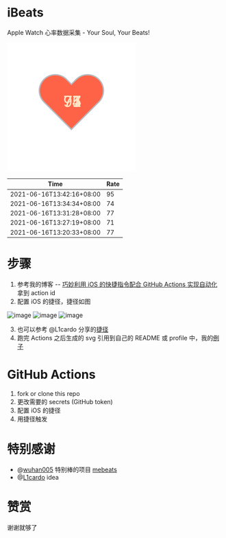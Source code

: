 # iBeats
Apple Watch 心率数据采集 - Your Soul, Your Beats!

![](./files/heart.svg)

<!--START_SECTION:my_heart_rate-->
| Time | Rate | 
 | ---- | ---- | 
| 2021-06-16T13:42:16+08:00 | 95 |
| 2021-06-16T13:34:34+08:00 | 74 |
| 2021-06-16T13:31:28+08:00 | 77 |
| 2021-06-16T13:27:19+08:00 | 71 |
| 2021-06-16T13:20:33+08:00 | 77 |

<!--END_SECTION:my_heart_rate-->

# 步骤
1. 参考我的博客 -- [巧妙利用 iOS 的快捷指令配合 GitHub Actions 实现自动化](https://github.com/yihong0618/gitblog/issues/198) 拿到 action id
2. 配置 iOS 的捷径，捷径如图

![image](https://user-images.githubusercontent.com/15976103/122154218-0db0b480-ce97-11eb-93bb-5aec07c558dc.png)
![image](https://user-images.githubusercontent.com/15976103/122154236-186b4980-ce97-11eb-8e4b-70551a0391ae.png)
![image](https://user-images.githubusercontent.com/15976103/122154268-2d47dd00-ce97-11eb-902e-3acf292265a9.png)

3. 也可以参考 @L1cardo 分享的[捷径](https://www.icloud.com/shortcuts/6ab6047b459c41ad822ad6b94b1c03d4)
4. 跑完 Actions 之后生成的 svg 引用到自己的 README 或 profile 中，我的[例子](https://github.com/yihong0618) 

# GitHub Actions

1. fork or clone this repo
2. 更改需要的 secrets (GitHub token)
3. 配置 iOS 的捷径
4. 用捷径触发

# 特别感谢
- @[wuhan005](https://github.com/wuhan005) 特别棒的项目 [mebeats](https://github.com/wuhan005/mebeats)
- @[L1cardo](https://github.com/L1cardo) idea

# 赞赏
谢谢就够了

